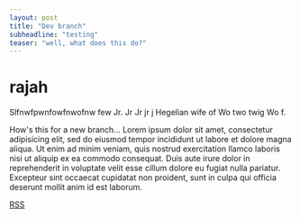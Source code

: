 ```yaml
---
layout: post
title: "Dev branch"
subheadline: "testing"
teaser: "well, what does this do?"
---
```

# rajah
Slfnwfpwnfowfnwofnw few Jr. Jr Jr jr  j Hegelian wife of Wo two twig Wo f. 

How's this for a new branch...
Lorem ipsum dolor sit amet, consectetur adipisicing elit, sed do eiusmod tempor incididunt ut labore et dolore magna aliqua. Ut enim ad minim veniam, quis nostrud exercitation llamco laboris nisi ut aliquip ex ea commodo consequat. Duis aute irure dolor in reprehenderit in voluptate velit esse cillum dolore eu fugiat nulla pariatur. Excepteur sint occaecat cupidatat non proident, sunt in culpa qui officia deserunt mollit anim id est laborum.

[RSS][1]

[1]: http://terrylansdown.github.io/blog/atom.xml